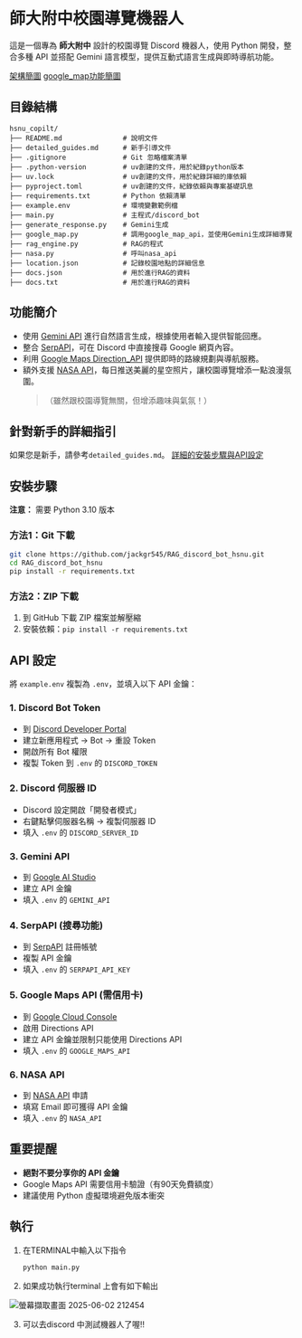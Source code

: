 # 師大附中校園導覽機器人

這是一個專為 **師大附中** 設計的校園導覽 Discord 機器人，使用 Python 開發，整合多種 API 並搭配 Gemini 語言模型，提供互動式語言生成與即時導航功能。


[架構簡圖](https://github.com/user-attachments/assets/f4de69d1-de4d-4dfe-9940-0591b335b9d6)
[google_map功能簡圖](https://github.com/user-attachments/assets/ee66c567-ddf9-4147-bdb3-69b0473f0974)

## 目錄結構

```
hsnu_copilt/
├── README.md               # 說明文件
├── detailed_guides.md      # 新手引導文件
├── .gitignore              # Git 忽略檔案清單
├── .python-version         # uv創建的文件，用於紀錄python版本
├── uv.lock                 # uv創建的文件，用於紀錄詳細的庫依賴
├── pyproject.toml          # uv創建的文件，紀錄依賴與專案基礎訊息
├── requirements.txt        # Python 依賴清單
├── example.env             # 環境變數範例檔
├── main.py                 # 主程式/discord_bot
├── generate_response.py    # Gemini生成
├── google_map.py           # 調用google_map_api，並使用Gemini生成詳細導覽
├── rag_engine.py           # RAG的程式
├── nasa.py                 # 呼叫nasa_api
├── location.json           # 記錄校園地點的詳細信息
├── docs.json               # 用於進行RAG的資料
├── docs.txt                # 用於進行RAG的資料
```
## 功能簡介

- 使用 [Gemini API](https://aistudio.google.com/apikey) 進行自然語言生成，根據使用者輸入提供智能回應。
- 整合 [SerpAPI](https://serpapi.com/)，可在 Discord 中直接搜尋 Google 網頁內容。
- 利用 [Google Maps Direction_API](https://developers.google.com/maps/documentation/directions/?hl=zh_TW) 提供即時的路線規劃與導航服務。
- 額外支援 [NASA API](https://api.nasa.gov/)，每日推送美麗的星空照片，讓校園導覽增添一點浪漫氛圍。  
  > （雖然跟校園導覽無關，但增添趣味與氣氛！）

## 針對新手的詳細指引
如果您是新手，請參考`detailed_guides.md`。
 [詳細的安裝步驟與API設定](detailed_guides.md)
## 安裝步驟

**注意：** 需要 Python 3.10 版本

### 方法1：Git 下載
```bash
git clone https://github.com/jackgr545/RAG_discord_bot_hsnu.git
cd RAG_discord_bot_hsnu
pip install -r requirements.txt
```

### 方法2：ZIP 下載
1. 到 GitHub 下載 ZIP 檔案並解壓縮
2. 安裝依賴：`pip install -r requirements.txt`



## API 設定

將 `example.env` 複製為 `.env`，並填入以下 API 金鑰：

### 1. Discord Bot Token
- 到 [Discord Developer Portal](https://discord.com/developers/applications)
- 建立新應用程式 → Bot → 重設 Token
- 開啟所有 Bot 權限
- 複製 Token 到 `.env` 的 `DISCORD_TOKEN`

### 2. Discord 伺服器 ID
- Discord 設定開啟「開發者模式」
- 右鍵點擊伺服器名稱 → 複製伺服器 ID
- 填入 `.env` 的 `DISCORD_SERVER_ID`

### 3. Gemini API
- 到 [Google AI Studio](https://aistudio.google.com/apikey)
- 建立 API 金鑰
- 填入 `.env` 的 `GEMINI_API`

### 4. SerpAPI (搜尋功能)
- 到 [SerpAPI](https://serpapi.com/) 註冊帳號
- 複製 API 金鑰
- 填入 `.env` 的 `SERPAPI_API_KEY`

### 5. Google Maps API (需信用卡)
- 到 [Google Cloud Console](https://console.cloud.google.com)
- 啟用 Directions API
- 建立 API 金鑰並限制只能使用 Directions API
- 填入 `.env` 的 `GOOGLE_MAPS_API`

### 6. NASA API
- 到 [NASA API](https://api.nasa.gov/) 申請
- 填寫 Email 即可獲得 API 金鑰
- 填入 `.env` 的 `NASA_API`

## 重要提醒

- **絕對不要分享你的 API 金鑰**
- Google Maps API 需要信用卡驗證（有90天免費額度）
- 建議使用 Python 虛擬環境避免版本衝突


## 執行

1. 在TERMINAL中輸入以下指令
   
    ```bash
    python main.py
    ```
    
2. 如果成功執行terminal 上會有如下輸出

  ![螢幕擷取畫面 2025-06-02 212454](https://github.com/user-attachments/assets/9bdd9672-bf0f-4764-b8af-54bdd303a260)

3. 可以去discord 中測試機器人了喔!!

